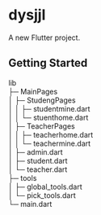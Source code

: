 # dysjjl

A new Flutter project.

## Getting Started

lib                        
├─ MainPages               
│  ├─ StudengPages         
│  │  ├─ studentmine.dart  
│  │  └─ stuenthome.dart   
│  ├─ TeacherPages         
│  │  ├─ teacherhome.dart  
│  │  └─ teachermine.dart  
│  ├─ admin.dart           
│  ├─ student.dart         
│  └─ teacher.dart         
├─ tools                   
│  ├─ global_tools.dart    
│  └─ pick_tools.dart      
└─ main.dart               
